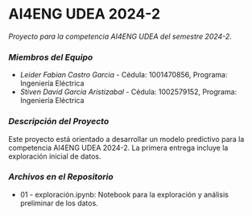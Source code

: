 # AI4ENG UDEA 2024-2

*Proyecto para la competencia AI4ENG UDEA del semestre 2024-2.*

### *Miembros del Equipo*
- *Leider Fabian Castro Garcia* - Cédula: 1001470856, Programa: Ingeniería Eléctrica
- *Stiven David Garcia Aristizabal* - Cédula: 1002579152, Programa: Ingeniería Eléctrica

### *Descripción del Proyecto*
Este proyecto está orientado a desarrollar un modelo predictivo para la competencia AI4ENG UDEA 2024-2. La primera entrega incluye la exploración inicial de datos.

### *Archivos en el Repositorio*
- 01 - exploración.ipynb: Notebook para la exploración y análisis preliminar de los datos.
